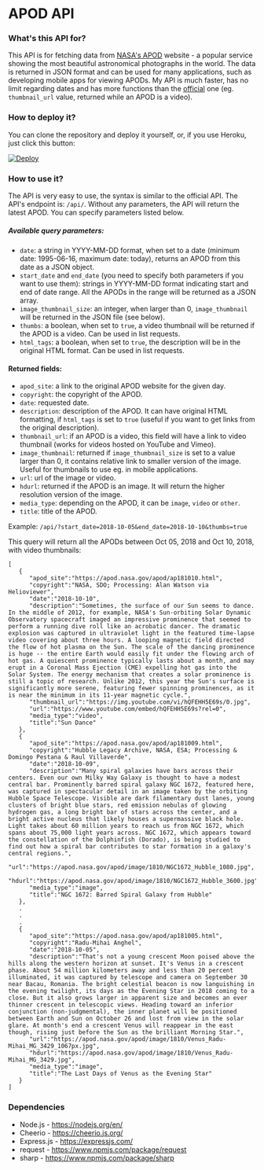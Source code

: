 # APOD API
### What's this API for?
This API is for fetching data from [NASA's APOD](https://apod.nasa.gov) website - a popular service showing the most beautiful astronomical photographs in the world. The data is returned in JSON format and can be used for many applications, such as developing mobile apps for viewing APODs. My API is much faster, has no limit regarding dates and has more functions than the [official](https://github.com/nasa/apod-api/) one (eg. `thumbnail_url` value, returned while an APOD is a video).
### How to deploy it?
You can clone the repository and deploy it yourself, or, if you use Heroku, just click this button:

[![Deploy](https://www.herokucdn.com/deploy/button.svg)](https://heroku.com/deploy)
### How to use it?
The API is very easy to use, the syntax is similar to the official API. The API's endpoint is: `/api/`. Without any parameters, the API will return the latest APOD. You can specify parameters listed below.

##### Available query parameters:
- `date`: a string in YYYY-MM-DD format, when set to a date (minimum date: 1995-06-16, maximum date: today), returns an APOD from this date as a JSON object.
- `start_date` and `end_date` (you need to specify both parameters if you want to use them): strings in YYYY-MM-DD format indicating start and end of date range. All the APODs in the range will be returned as a JSON array.
- `image_thumbnail_size`: an integer, when larger than 0, `image_thumbnail` will be returned in the JSON file (see below).
- `thumbs`: a boolean, when set to `true`, a video thumbnail will be returned if the APOD is a video. Can be used in list requests.
- `html_tags`: a boolean, when set to `true`, the description will be in the original HTML format. Can be used in list requests.

#### Returned fields:
- `apod_site`: a link to the original APOD website for the given day.
- `copyright`: the copyright of the APOD.
- `date`: requested date.
- `description`: description of the APOD. It can have original HTML formatting, if `html_tags` is set to `true` (useful if you want to get links from the original description).
- `thumbnail_url`: if an APOD is a video, this field will have a link to video thumbnail (works for videos hosted on YouTube and Vimeo).
- `image_thumbnail`: returned if `image_thumbnail_size` is set to a value larger than 0, it contains relative link to smaller version of the image. Useful for thumbnails to use eg. in mobile applications.
- `url`: url of the image or video.
- `hdurl`: returned if the APOD is an image. It will return the higher resolution version of the image.
- `media_type`: depending on the APOD, it can be `image`, `video` or `other`.
- `title`: title of the APOD.


Example: `/api/?start_date=2018-10-05&end_date=2018-10-10&thumbs=true`

This query will return all the APODs between Oct 05, 2018 and Oct 10, 2018, with video thumbnails:
```
[  
   {  
      "apod_site":"https://apod.nasa.gov/apod/ap181010.html",
      "copyright":"NASA, SDO; Processing: Alan Watson via Helioviewer",
      "date":"2018-10-10",
      "description":"Sometimes, the surface of our Sun seems to dance. In the middle of 2012, for example, NASA's Sun-orbiting Solar Dynamic Observatory spacecraft imaged an impressive prominence that seemed to perform a running dive roll like an acrobatic dancer. The dramatic explosion was captured in ultraviolet light in the featured time-lapse video covering about three hours. A looping magnetic field directed the flow of hot plasma on the Sun. The scale of the dancing prominence is huge -- the entire Earth would easily fit under the flowing arch of hot gas. A quiescent prominence typically lasts about a month, and may erupt in a Coronal Mass Ejection (CME) expelling hot gas into the Solar System. The energy mechanism that creates a solar prominence is still a topic of research. Unlike 2012, this year the Sun's surface is significantly more serene, featuring fewer spinning prominences, as it is near the minimum in its 11-year magnetic cycle.",
      "thumbnail_url":"https://img.youtube.com/vi/hQFEHH5E69s/0.jpg",
      "url":"https://www.youtube.com/embed/hQFEHH5E69s?rel=0",
      "media_type":"video",
      "title":"Sun Dance"
   },
   {  
      "apod_site":"https://apod.nasa.gov/apod/ap181009.html",
      "copyright":"Hubble Legacy Archive, NASA, ESA; Processing &  Domingo Pestana & Raul Villaverde",
      "date":"2018-10-09",
      "description":"Many spiral galaxies have bars across their centers. Even our own Milky Way Galaxy is thought to have a modest central bar. Prominently barred spiral galaxy NGC 1672, featured here, was captured in spectacular detail in an image taken by the orbiting Hubble Space Telescope. Visible are dark filamentary dust lanes, young clusters of bright blue stars, red emission nebulas of glowing hydrogen gas, a long bright bar of stars across the center, and a bright active nucleus that likely houses a supermassive black hole. Light takes about 60 million years to reach us from NGC 1672, which spans about 75,000 light years across. NGC 1672, which appears toward the constellation of the Dolphinfish (Dorado), is being studied to find out how a spiral bar contributes to star formation in a galaxy's central regions.",
      "url":"https://apod.nasa.gov/apod/image/1810/NGC1672_Hubble_1080.jpg",
      "hdurl":"https://apod.nasa.gov/apod/image/1810/NGC1672_Hubble_3600.jpg",
      "media_type":"image",
      "title":"NGC 1672: Barred Spiral Galaxy from Hubble"
   },
   .
   .
   .
   {  
      "apod_site":"https://apod.nasa.gov/apod/ap181005.html",
      "copyright":"Radu-Mihai Anghel",
      "date":"2018-10-05",
      "description":"That's not a young crescent Moon poised above the hills along the western horizon at sunset. It's Venus in a crescent phase. About 54 million kilometers away and less than 20 percent illuminated, it was captured by telescope and camera on September 30 near Bacau, Romania. The bright celestial beacon is now languishing in the evening twilight, its days as the Evening Star in 2018 coming to a close. But it also grows larger in apparent size and becomes an ever thinner crescent in telescopic views. Heading toward an inferior conjunction (non-judgmental), the inner planet will be positioned between Earth and Sun on October 26 and lost from view in the solar glare. At month's end a crescent Venus will reappear in the east though, rising just before the Sun as the brilliant Morning Star.",
      "url":"https://apod.nasa.gov/apod/image/1810/Venus_Radu-Mihai_MG_3429_1067px.jpg",
      "hdurl":"https://apod.nasa.gov/apod/image/1810/Venus_Radu-Mihai_MG_3429.jpg",
      "media_type":"image",
      "title":"The Last Days of Venus as the Evening Star"
   }
]
```

### Dependencies
- Node.js - https://nodejs.org/en/
- Cheerio - https://cheerio.js.org/
- Express.js - https://expressjs.com/
- request - https://www.npmjs.com/package/request
- sharp - https://www.npmjs.com/package/sharp
